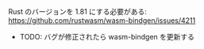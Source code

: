 Rust のバージョンを 1.81 にする必要がある: https://github.com/rustwasm/wasm-bindgen/issues/4211
- TODO: バグが修正されたら wasm-bindgen を更新する
